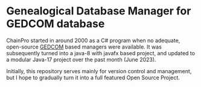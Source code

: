 # Genealogical Database Manager for GEDCOM database

ChainPro started in around 2000 as a C# program when no adequate, open-source [GEDCOM](https://www.gedcom.org/) based managers were available. It was subsequently turned into a java-8 with javafx based project, and updated to a modular Java-17 project over the past month (June 2023).

Initially, this repository serves mainly for version control and management, but I hope to gradually turn it into a full featured Open Source Project.
